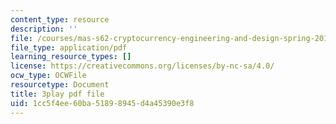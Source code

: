 ```yaml
---
content_type: resource
description: ''
file: /courses/mas-s62-cryptocurrency-engineering-and-design-spring-2018/1cc5f4ee60ba51898945d4a45390e3f8_zYzEmBlJ77s.pdf
file_type: application/pdf
learning_resource_types: []
license: https://creativecommons.org/licenses/by-nc-sa/4.0/
ocw_type: OCWFile
resourcetype: Document
title: 3play pdf file
uid: 1cc5f4ee-60ba-5189-8945-d4a45390e3f8
---
```

